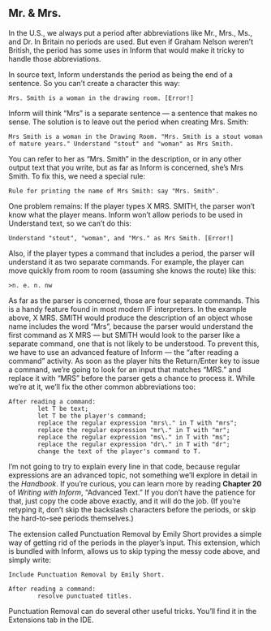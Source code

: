 ## Mr. & Mrs.

In the U.S., we always put a period after abbreviations like Mr., Mrs., Ms., and Dr. In Britain no periods are used. But even if Graham Nelson weren’t British, the period has some uses in Inform that would make it tricky to handle those abbreviations.

In source text, Inform understands the period as being the end of a sentence. So you can’t create a character this way:

```inform7
Mrs. Smith is a woman in the drawing room. [Error!]
```

Inform will think “Mrs” is a separate sentence — a sentence that makes no sense. The solution is to leave out the period when creating Mrs. Smith:

```inform7
Mrs Smith is a woman in the Drawing Room. "Mrs. Smith is a stout woman of mature years." Understand "stout" and "woman" as Mrs Smith.
```

You can refer to her as “Mrs. Smith” in the description, or in any other output text that you write, but as far as Inform is concerned, she’s Mrs Smith. To fix this, we need a special rule:

```inform7
Rule for printing the name of Mrs Smith: say "Mrs. Smith".
```

One problem remains: If the player types X MRS. SMITH, the parser won’t know what the player means. Inform won’t allow periods to be used in Understand text, so we can’t do this:

```inform7
Understand "stout", "woman", and "Mrs." as Mrs Smith. [Error!]
```

Also, if the player types a command that includes a period, the parser will understand it as two separate commands. For example, the player can move quickly from room to room (assuming she knows the route) like this:

```
>n. e. n. nw
```

As far as the parser is concerned, those are four separate commands. This is a handy feature found in most modern IF interpreters. In the example above, X MRS. SMITH would produce the description of an object whose name includes the word “Mrs”, because the parser would understand the first command as X MRS — but SMITH would look to the parser like a separate command, one that is not likely to be understood. To prevent this, we have to use an advanced feature of Inform — the “after reading a command” activity. As soon as the player hits the Return/Enter key to issue a command, we’re going to look for an input that matches “MRS.” and replace it with “MRS” before the parser gets a chance to process it. While we’re at it, we’ll fix the other common abbreviations too:

```inform7
After reading a command:
        let T be text;
        let T be the player's command;
        replace the regular expression "mrs\." in T with "mrs";
        replace the regular expression "mr\." in T with "mr";
        replace the regular expression "ms\." in T with "ms";
        replace the regular expression "dr\." in T with "dr";
        change the text of the player's command to T.
```

I’m not going to try to explain every line in that code, because regular expressions are an advanced topic, not something we’ll explore in detail in the _Handbook_. If you’re curious, you can learn more by reading **Chapter 20** of _Writing with Inform_, “Advanced Text.” If you don’t have the patience for that, just copy the code above exactly, and it will do the job. (If you’re retyping it, don’t skip the backslash characters before the periods, or skip the hard-to-see periods themselves.)

The extension called Punctuation Removal by Emily Short provides a simple way of getting rid of the periods in the player’s input. This extension, which is bundled with Inform, allows us to skip typing the messy code above, and simply write:

```inform7
Include Punctuation Removal by Emily Short.

After reading a command:
        resolve punctuated titles.
```

Punctuation Removal can do several other useful tricks. You’ll find it in the Extensions tab in the IDE.
